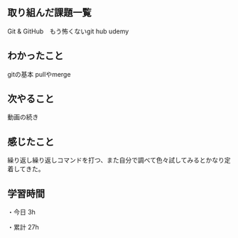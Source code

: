 ## 取り組んだ課題一覧

Git & GitHub　もう怖くないgit hub udemy

## わかったこと

gitの基本 pullやmerge

## 次やること

動画の続き

## 感じたこと

繰り返し繰り返しコマンドを打つ、また自分で調べて色々試してみるとかなり定着してきた。

## 学習時間

・今日 3h

・累計 27h